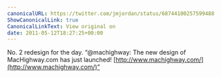 ```yaml
---
canonicalURL: https://twitter.com/jmjordan/status/68744100257599488
ShowCanonicalLink: true
CanonicalLinkText: View original on
date: 2011-05-12T18:27:25+00:00
---
```

No. 2 redesign for the day. “@machighway: The new design of MacHighway.com has just launched! [http://www.machighway.com/](http://www.machighway.com/)”